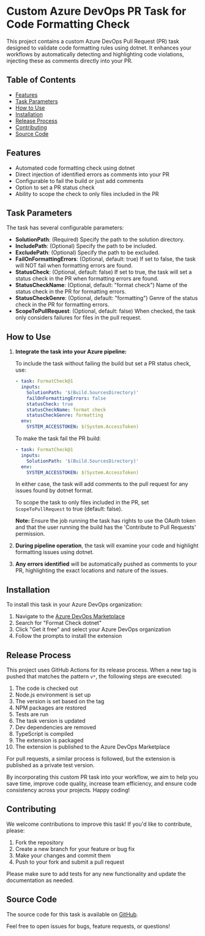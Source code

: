 # Custom Azure DevOps PR Task for Code Formatting Check

This project contains a custom Azure DevOps Pull Request (PR) task designed to validate code formatting rules using dotnet. It enhances your workflows by automatically detecting and highlighting code violations, injecting these as comments directly into your PR.

## Table of Contents

- [Features](#features)
- [Task Parameters](#task-parameters)
- [How to Use](#how-to-use)
- [Installation](#installation)
- [Release Process](#release-process)
- [Contributing](#contributing)
- [Source Code](#source-code)

## Features

- Automated code formatting check using dotnet
- Direct injection of identified errors as comments into your PR
- Configurable to fail the build or just add comments
- Option to set a PR status check
- Ability to scope the check to only files included in the PR

## Task Parameters

The task has several configurable parameters:

- **SolutionPath**: (Required) Specify the path to the solution directory.
- **IncludePath**: (Optional) Specify the path to be included.
- **ExcludePath**: (Optional) Specify the path to be excluded.
- **FailOnFormattingErrors**: (Optional, default: true) If set to false, the task will NOT fail when formatting errors are found.
- **StatusCheck**: (Optional, default: false) If set to true, the task will set a status check in the PR when formatting errors are found.
- **StatusCheckName**: (Optional, default: "format check") Name of the status check in the PR for formatting errors.
- **StatusCheckGenre**: (Optional, default: "formatting") Genre of the status check in the PR for formatting errors.
- **ScopeToPullRequest**: (Optional, default: false) When checked, the task only considers failures for files in the pull request.

## How to Use

1. **Integrate the task into your Azure pipeline:**

   To include the task without failing the build but set a PR status check, use:
   ```yaml
   - task: FormatCheck@1
     inputs:
       SolutionPath: '$(Build.SourcesDirectory)'
       failOnFormattingErrors: false
       statusCheck: true
       statusCheckName: format check
       statusCheckGenre: formatting
     env:
       SYSTEM_ACCESSTOKEN: $(System.AccessToken)
   ```

   To make the task fail the PR build:
   ```yaml
   - task: FormatCheck@1
     inputs:
       SolutionPath: '$(Build.SourcesDirectory)'
     env:
       SYSTEM_ACCESSTOKEN: $(System.AccessToken)
   ```

   In either case, the task will add comments to the pull request for any issues found by dotnet format.

   To scope the task to only files included in the PR, set `ScopeToPullRequest` to true (default: false).

   **Note:** Ensure the job running the task has rights to use the OAuth token and that the user running the build has the 'Contribute to Pull Requests' permission.

2. **During pipeline operation**, the task will examine your code and highlight formatting issues using dotnet.

3. **Any errors identified** will be automatically pushed as comments to your PR, highlighting the exact locations and nature of the issues.

## Installation

To install this task in your Azure DevOps organization:

1. Navigate to the [Azure DevOps Marketplace](https://marketplace.visualstudio.com/azuredevops)
2. Search for "Format Check dotnet"
3. Click "Get it free" and select your Azure DevOps organization
4. Follow the prompts to install the extension

## Release Process

This project uses GitHub Actions for its release process. When a new tag is pushed that matches the pattern `v*`, the following steps are executed:

1. The code is checked out
2. Node.js environment is set up
3. The version is set based on the tag
4. NPM packages are restored
5. Tests are run
6. The task version is updated
7. Dev dependencies are removed
8. TypeScript is compiled
9. The extension is packaged
10. The extension is published to the Azure DevOps Marketplace

For pull requests, a similar process is followed, but the extension is published as a private test version.

By incorporating this custom PR task into your workflow, we aim to help you save time, improve code quality, increase team efficiency, and ensure code consistency across your projects. Happy coding!

## Contributing

We welcome contributions to improve this task! If you'd like to contribute, please:

1. Fork the repository
2. Create a new branch for your feature or bug fix
3. Make your changes and commit them
4. Push to your fork and submit a pull request

Please make sure to add tests for any new functionality and update the documentation as needed.

## Source Code

The source code for this task is available on [GitHub](https://github.com/ajeckmans/format-check-task).

Feel free to open issues for bugs, feature requests, or questions!

